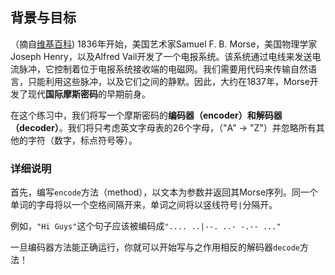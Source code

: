 <!-- Please put your translation here and with the same style in README.md -->
## 背景与目标

（摘自[维基百科](https://en.wikipedia.org/wiki/Morse_code )) 1836年开始，美国艺术家Samuel F. B. Morse，美国物理学家Joseph Henry，以及Alfred Vail开发了一个电报系统。该系统通过电线来发送电流脉冲，它控制着位于电报系统接收端的电磁网。我们需要用代码来传输自然语言，只能利用这些脉冲，以及它们之间的静默。因此，大约在1837年，Morse开发了现代**国际摩斯密码**的早期前身。

在这个练习中，我们将写一个摩斯密码的**编码器（encoder）**和**解码器（decoder）**。我们将只考虑英文字母表的26个字母，（"A" -> "Z"）并忽略所有其他的字符（数字，标点符号等）。

### 详细说明

首先，编写`encode`方法（method），以文本为参数并返回其Morse序列。同一个单词的字母将以一个空格间隔开来，单词之间将以竖线符号`|`分隔开。

例如，`"Hi Guys"`这个句子应该被编码成`".... ..|--. ..- -.-- ..."`

一旦编码器方法能正确运行，你就可以开始写与之作用相反的解码器`decode`方法！
